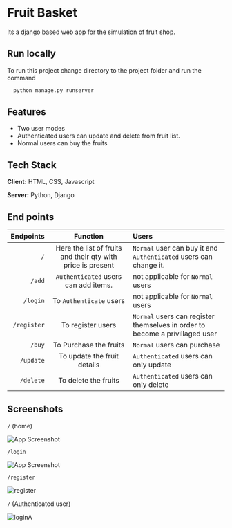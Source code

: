 
# Fruit Basket

Its a django based web app for the simulation of fruit shop.


## Run locally

To run this project change directory to the project folder and run the command

```bash
  python manage.py runserver
```


## Features

- Two user modes
- Authenticated users can update and delete from  fruit list.
- Normal users can buy the fruits



## Tech Stack

**Client:** HTML, CSS, Javascript

**Server:** Python, Django


## End points

| Endpoints | Function | Users 
|----------:|:--------:|:---------------------------------|
|`/` | Here the list of fruits and their qty with price is present | `Normal` user can buy it and `Authenticated` users can change it.|
|`/add` | `Authenticated` users can add items. | not applicable for `Normal` users |
|`/login` | To `Authenticate` users | not applicable for `Normal` users |
|`/register` | To register users | `Normal` users can register themselves in order to become a privillaged user |
|`/buy` | To Purchase the fruits | `Normal` users can purchase|
|`/update` | To update the fruit details | `Authenticated` users can only update|
|`/delete` | To delete the fruits | `Authenticated` users can only delete|



## Screenshots

`/` (home)

![App Screenshot](https://github.com/hackman01/iert-django-workshop/assets/84094140/fe7c977e-4717-4f8b-826c-ddc514eb94bb)

`/login`

![App Screenshot](https://github.com/hackman01/iert-django-workshop/assets/84094140/23c58530-f757-4f42-ba6a-641282acc884)


`/register`


![register](https://github.com/hackman01/iert-django-workshop/assets/84094140/568620db-97cc-4a76-b3a9-a054a4a94758)


`/` (Authenticated user)


![loginA](https://github.com/hackman01/iert-django-workshop/assets/84094140/0202cbc5-7f58-4ac3-a4aa-45f4aba65c0e)